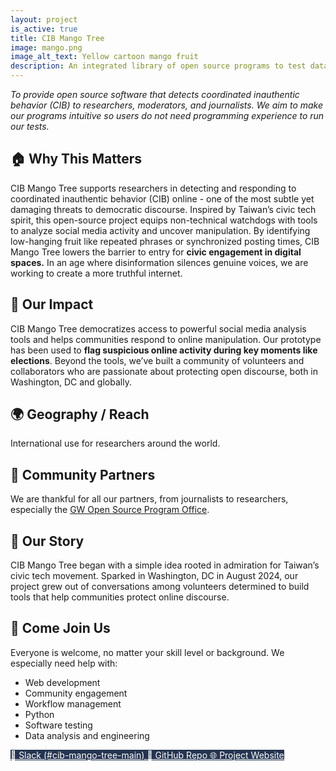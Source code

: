 ```yaml
---
layout: project
is_active: true
title: CIB Mango Tree
image: mango.png
image_alt_text: Yellow cartoon mango fruit
description: An integrated library of open source programs to test datasets of social media activity for signs of coordinated inauthentic behavior (CIB).
---
```

<section class="bg-base-lightest padding-y-4 usa-prose maxw-none">
  <div class="grid-container usa-prose">
    <em>To provide open source software that detects coordinated inauthentic behavior (CIB) to researchers, moderators, and journalists. We aim to make our programs intuitive so users do not need programming experience to run our tests.</em>
  </div>
</section>

<section class="padding-y-1 usa-prose maxw-none">
  <div class="grid-container">
    <h2 class="font-sans-lg">🏠 Why This Matters</h2>
    <p>CIB Mango Tree supports researchers in detecting and responding to coordinated inauthentic behavior (CIB) online - one of the most subtle yet damaging threats to democratic discourse. Inspired by Taiwan’s civic tech spirit, this open-source project equips non-technical watchdogs with tools to analyze social media activity and uncover manipulation. By identifying low-hanging fruit like repeated phrases or synchronized posting times, CIB Mango Tree lowers the barrier to entry for <strong>civic engagement in digital spaces.</strong> In an age where disinformation silences genuine voices, we are working to create a more truthful internet.</p>
  </div>
</section>

<section class="padding-y-1 usa-prose maxw-none">
  <div class="grid-container">
    <h2 class="font-sans-lg">🚀 Our Impact</h2>
    <p>
    CIB Mango Tree democratizes access to powerful social media analysis tools and helps communities respond to online manipulation. Our prototype has been used to <strong>flag suspicious online activity during key moments like elections</strong>. Beyond the tools, we’ve built a community of volunteers and collaborators who are passionate about protecting open discourse, both in Washington, DC and globally. 
    </p>
  </div>
</section>

<section class="padding-y-1 usa-prose maxw-none">
  <div class="grid-container">
    <h2 class="font-sans-lg">🌍 Geography / Reach</h2>
    <p>International use for researchers around the world.</p>
  </div>
</section>

<section class="padding-y-1 usa-prose maxw-none">
  <div class="grid-container">
    <h2 class="font-sans-lg">🤝 Community Partners</h2>
    We are thankful for all our partners, from journalists to researchers, especially the
    <a href="https://ospo.gwu.edu/" class="usa-link usa-link--external" target="_blank" rel="noopener noreferrer">GW Open Source Program Office</a>.
  </div>
</section>

<section class="padding-y-1 usa-prose maxw-none">
  <div class="grid-container">
    <h2 class="font-sans-lg">📖 Our Story</h2>
    <p>CIB Mango Tree began with a simple idea rooted in admiration for Taiwan’s civic tech movement. Sparked in Washington, DC in August 2024, our project grew out of conversations among volunteers determined to build tools that help communities protect online discourse.</p>
  </div>
</section>

<section class="bg-primary-darker text-white padding-y-5 usa-prose maxw-none">
  <div class="grid-container text-white">
    <h2>👋 Come Join Us</h2>
    <p>Everyone is welcome, no matter your skill level or background. We especially need help with:</p>
    <ul class="usa-list">
      <li>Web development</li>
      <li>Community engagement</li>
      <li>Workflow management</li>
      <li>Python</li>
      <li>Software testing</li>
      <li>Data analysis and engineering</li>
    </ul>
  </div>
</section>

<section class="usa-section padding-y-4">
  <div class="grid-container">
    <div class="usa-button-group">
      <a href="https://civictechdc.slack.com/archives/C077YB2ES84" class="usa-button" style="background-color: #253551; color: #ffffff;" target="_blank" rel="noopener noreferrer">
        💬 Slack (#cib-mango-tree-main)
      </a>
      <a href="https://github.com/civictechdc/mango-tango-cli" class="usa-button" style="background-color: #253551; color: #ffffff;" target="_blank" rel="noopener noreferrer">
        🧩 GitHub Repo
      </a>
      <a href="https://cibmangotree.org/" class="usa-button" style="background-color: #253551; color: #ffffff;" target="_blank" rel="noopener noreferrer">
        🌐 Project Website
      </a>
    </div>
  </div>
</section>